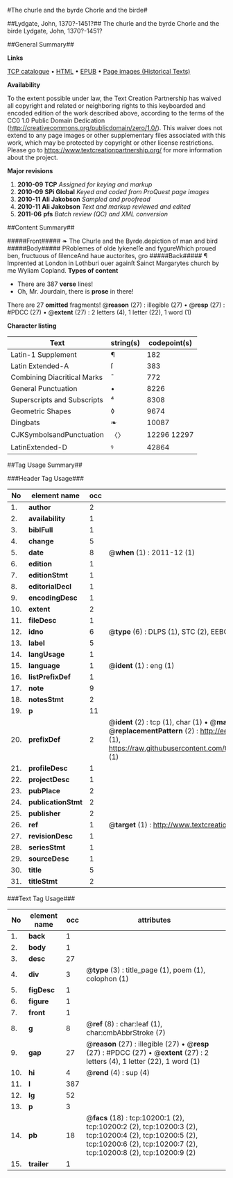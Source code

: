 #The churle and the byrde Chorle and the birde#

##Lydgate, John, 1370?-1451?##
The churle and the byrde
Chorle and the birde
Lydgate, John, 1370?-1451?

##General Summary##

**Links**

[TCP catalogue](http://www.ota.ox.ac.uk/tcp/)  • 
[HTML](http://tei.it.ox.ac.uk/tcp/Texts-HTML/free/A06/A06549.html)  • 
[EPUB](http://tei.it.ox.ac.uk/tcp/Texts-EPUB/free/A06/A06549.epub) • 
[Page images (Historical Texts)](https://historicaltexts.jisc.ac.uk/eebo-99845308e)

**Availability**

To the extent possible under law, the Text Creation Partnership has waived all copyright and related or neighboring rights to this keyboarded and encoded edition of the work described above, according to the terms of the CC0 1.0 Public Domain Dedication (http://creativecommons.org/publicdomain/zero/1.0/). This waiver does not extend to any page images or other supplementary files associated with this work, which may be protected by copyright or other license restrictions. Please go to https://www.textcreationpartnership.org/ for more information about the project.

**Major revisions**

1. __2010-09__ __TCP__ *Assigned for keying and markup*
1. __2010-09__ __SPi Global__ *Keyed and coded from ProQuest page images*
1. __2010-11__ __Ali Jakobson__ *Sampled and proofread*
1. __2010-11__ __Ali Jakobson__ *Text and markup reviewed and edited*
1. __2011-06__ __pfs__ *Batch review (QC) and XML conversion*

##Content Summary##

#####Front#####
❧ The Churle and the Byrde.depiction of man and bird
#####Body#####
PRoblemes of olde lykeneſſe and fygureWhich proued ben, fructuous of ſilenceAnd haue auctorites, gro
#####Back#####
¶ Imprented at London in Lothburi ouer againſt Sainct Margarytes church by me Wyliam Copland.
**Types of content**

  * There are 387 **verse** lines!
  * Oh, Mr. Jourdain, there is **prose** in there!

There are 27 **omitted** fragments! 
 @__reason__ (27) : illegible (27)  •  @__resp__ (27) : #PDCC (27)  •  @__extent__ (27) : 2 letters (4), 1 letter (22), 1 word (1)

**Character listing**


|Text|string(s)|codepoint(s)|
|---|---|---|
|Latin-1 Supplement|¶|182|
|Latin Extended-A|ſ|383|
|Combining             Diacritical Marks|̄|772|
|General Punctuation|•|8226|
|Superscripts             and Subscripts|⁴|8308|
|Geometric Shapes|◊|9674|
|Dingbats|❧|10087|
|CJKSymbolsandPunctuation|〈〉|12296 12297|
|LatinExtended-D|ꝰ|42864|

##Tag Usage Summary##

###Header Tag Usage###

|No|element name|occ|attributes|
|---|---|---|---|
|1.|__author__|2||
|2.|__availability__|1||
|3.|__biblFull__|1||
|4.|__change__|5||
|5.|__date__|8| @__when__ (1) : 2011-12 (1)|
|6.|__edition__|1||
|7.|__editionStmt__|1||
|8.|__editorialDecl__|1||
|9.|__encodingDesc__|1||
|10.|__extent__|2||
|11.|__fileDesc__|1||
|12.|__idno__|6| @__type__ (6) : DLPS (1), STC (2), EEBO-CITATION (1), PROQUEST (1), VID (1)|
|13.|__label__|5||
|14.|__langUsage__|1||
|15.|__language__|1| @__ident__ (1) : eng (1)|
|16.|__listPrefixDef__|1||
|17.|__note__|9||
|18.|__notesStmt__|2||
|19.|__p__|11||
|20.|__prefixDef__|2| @__ident__ (2) : tcp (1), char (1)  •  @__matchPattern__ (2) : ([0-9\-]+):([0-9IVX]+) (1), (.+) (1)  •  @__replacementPattern__ (2) : http://eebo.chadwyck.com/downloadtiff?vid=$1&page=$2 (1), https://raw.githubusercontent.com/textcreationpartnership/Texts/master/tcpchars.xml#$1 (1)|
|21.|__profileDesc__|1||
|22.|__projectDesc__|1||
|23.|__pubPlace__|2||
|24.|__publicationStmt__|2||
|25.|__publisher__|2||
|26.|__ref__|1| @__target__ (1) : http://www.textcreationpartnership.org/docs/. (1)|
|27.|__revisionDesc__|1||
|28.|__seriesStmt__|1||
|29.|__sourceDesc__|1||
|30.|__title__|5||
|31.|__titleStmt__|2||


###Text Tag Usage###

|No|element name|occ|attributes|
|---|---|---|---|
|1.|__back__|1||
|2.|__body__|1||
|3.|__desc__|27||
|4.|__div__|3| @__type__ (3) : title_page (1), poem (1), colophon (1)|
|5.|__figDesc__|1||
|6.|__figure__|1||
|7.|__front__|1||
|8.|__g__|8| @__ref__ (8) : char:leaf (1), char:cmbAbbrStroke (7)|
|9.|__gap__|27| @__reason__ (27) : illegible (27)  •  @__resp__ (27) : #PDCC (27)  •  @__extent__ (27) : 2 letters (4), 1 letter (22), 1 word (1)|
|10.|__hi__|4| @__rend__ (4) : sup (4)|
|11.|__l__|387||
|12.|__lg__|52||
|13.|__p__|3||
|14.|__pb__|18| @__facs__ (18) : tcp:10200:1 (2), tcp:10200:2 (2), tcp:10200:3 (2), tcp:10200:4 (2), tcp:10200:5 (2), tcp:10200:6 (2), tcp:10200:7 (2), tcp:10200:8 (2), tcp:10200:9 (2)|
|15.|__trailer__|1||
